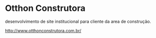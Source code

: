 # Otthon Construtora
desenvolvimento de site institucional para cliente da area de construção.

http://www.otthonconstrutora.com.br/
